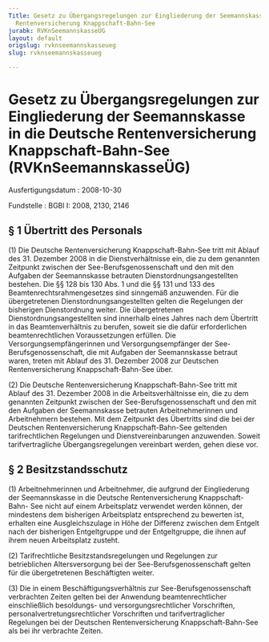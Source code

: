 ```yaml
---
Title: Gesetz zu Übergangsregelungen zur Eingliederung der Seemannskasse in die Deutsche
  Rentenversicherung Knappschaft-Bahn-See
jurabk: RVKnSeemannskasseÜG
layout: default
origslug: rvknseemannskasseueg
slug: rvknseemannskasseueg

---
```


# Gesetz zu Übergangsregelungen zur Eingliederung der Seemannskasse in die Deutsche Rentenversicherung Knappschaft-Bahn-See (RVKnSeemannskasseÜG)

Ausfertigungsdatum
:   2008-10-30

Fundstelle
:   BGBl I: 2008, 2130, 2146


## § 1 Übertritt des Personals

(1) Die Deutsche Rentenversicherung Knappschaft-Bahn-See tritt mit
Ablauf des 31. Dezember 2008 in die Dienstverhältnisse ein, die zu dem
genannten Zeitpunkt zwischen der See-Berufsgenossenschaft und den mit
den Aufgaben der Seemannskasse betrauten Dienstordnungsangestellten
bestehen. Die §§ 128 bis 130 Abs. 1 und die §§ 131 und 133 des
Beamtenrechtsrahmengesetzes sind sinngemäß anzuwenden. Für die
übergetretenen Dienstordnungsangestellten gelten die Regelungen der
bisherigen Dienstordnung weiter. Die übergetretenen
Dienstordnungsangestellten sind innerhalb eines Jahres nach dem
Übertritt in das Beamtenverhältnis zu berufen, soweit sie die dafür
erforderlichen beamtenrechtlichen Voraussetzungen erfüllen. Die
Versorgungsempfängerinnen und Versorgungsempfänger der See-
Berufsgenossenschaft, die mit Aufgaben der Seemannskasse betraut
waren, treten mit Ablauf des 31. Dezember 2008 zur Deutschen
Rentenversicherung Knappschaft-Bahn-See über.

(2) Die Deutsche Rentenversicherung Knappschaft-Bahn-See tritt mit
Ablauf des 31. Dezember 2008 in die Arbeitsverhältnisse ein, die zu
dem genannten Zeitpunkt zwischen der See-Berufsgenossenschaft und den
mit den Aufgaben der Seemannskasse betrauten Arbeitnehmerinnen und
Arbeitnehmern bestehen. Mit dem Zeitpunkt des Übertritts sind die bei
der Deutschen Rentenversicherung Knappschaft-Bahn-See geltenden
tarifrechtlichen Regelungen und Dienstvereinbarungen anzuwenden.
Soweit tarifvertragliche Übergangsregelungen vereinbart werden, gehen
diese vor.


## § 2 Besitzstandsschutz

(1) Arbeitnehmerinnen und Arbeitnehmer, die aufgrund der Eingliederung
der Seemannskasse in die Deutsche Rentenversicherung Knappschaft-Bahn-
See nicht auf einem Arbeitsplatz verwendet werden können, der
mindestens dem bisherigen Arbeitsplatz entsprechend zu bewerten ist,
erhalten eine Ausgleichszulage in Höhe der Differenz zwischen dem
Entgelt nach der bisherigen Entgeltgruppe und der Entgeltgruppe, die
ihnen auf ihrem neuen Arbeitsplatz zusteht.

(2) Tarifrechtliche Besitzstandsregelungen und Regelungen zur
betrieblichen Altersversorgung bei der See-Berufsgenossenschaft gelten
für die übergetretenen Beschäftigten weiter.

(3) Die in einem Beschäftigungsverhältnis zur See-Berufsgenossenschaft
verbrachten Zeiten gelten bei der Anwendung beamtenrechtlicher
einschließlich besoldungs- und versorgungsrechtlicher Vorschriften,
personalvertretungsrechtlicher Vorschriften und tarifvertraglicher
Regelungen bei der Deutschen Rentenversicherung Knappschaft-Bahn-See
als bei ihr verbrachte Zeiten.

